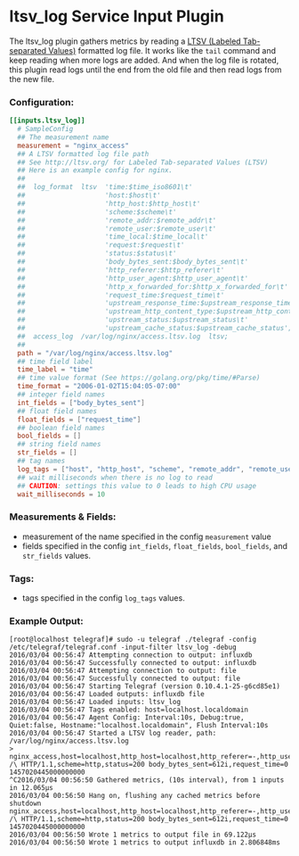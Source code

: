 # ltsv_log Service Input Plugin

The ltsv_log plugin gathers metrics by reading a [LTSV (Labeled Tab-separated Values)](http://ltsv.org/) formatted log file.
It works like the `tail` command and keep reading when more logs are added.
And when the log file is rotated, this plugin read logs until the end from the old file and then read logs from the new file.

### Configuration:

```toml
[[inputs.ltsv_log]]
  # SampleConfig
  ## The measurement name
  measurement = "nginx_access"
  ## A LTSV formatted log file path
  ## See http://ltsv.org/ for Labeled Tab-separated Values (LTSV)
  ## Here is an example config for nginx.
  ##
  ##  log_format  ltsv  'time:$time_iso8601\t'
  ##                    'host:$host\t'
  ##                    'http_host:$http_host\t'
  ##                    'scheme:$scheme\t'
  ##                    'remote_addr:$remote_addr\t'
  ##                    'remote_user:$remote_user\t'
  ##                    'time_local:$time_local\t'
  ##                    'request:$request\t'
  ##                    'status:$status\t'
  ##                    'body_bytes_sent:$body_bytes_sent\t'
  ##                    'http_referer:$http_referer\t'
  ##                    'http_user_agent:$http_user_agent\t'
  ##                    'http_x_forwarded_for:$http_x_forwarded_for\t'
  ##                    'request_time:$request_time\t'
  ##                    'upstream_response_time:$upstream_response_time\t'
  ##                    'upstream_http_content_type:$upstream_http_content_type\t'
  ##                    'upstream_status:$upstream_status\t'
  ##                    'upstream_cache_status:$upstream_cache_status';
  ##  access_log  /var/log/nginx/access.ltsv.log  ltsv;
  ##
  path = "/var/log/nginx/access.ltsv.log"
  ## time field label
  time_label = "time"
  ## time value format (See https://golang.org/pkg/time/#Parse)
  time_format = "2006-01-02T15:04:05-07:00"
  ## integer field names
  int_fields = ["body_bytes_sent"]
  ## float field names
  float_fields = ["request_time"]
  ## boolean field names
  bool_fields = []
  ## string field names
  str_fields = []
  ## tag names
  log_tags = ["host", "http_host", "scheme", "remote_addr", "remote_user", "request", "status", "http_referer", "http_user_agent"]
  ## wait milliseconds when there is no log to read
  ## CAUTION: settings this value to 0 leads to high CPU usage
  wait_milliseconds = 10
```

### Measurements & Fields:

- measurement of the name specified in the config `measurement` value
- fields specified in the config `int_fields`, `float_fields`, `bool_fields`, and `str_fields` values.

### Tags:

- tags specified in the config `log_tags` values.

### Example Output:

```
[root@localhost telegraf]# sudo -u telegraf ./telegraf -config /etc/telegraf/telegraf.conf -input-filter ltsv_log -debug
2016/03/04 00:56:47 Attempting connection to output: influxdb
2016/03/04 00:56:47 Successfully connected to output: influxdb
2016/03/04 00:56:47 Attempting connection to output: file
2016/03/04 00:56:47 Successfully connected to output: file
2016/03/04 00:56:47 Starting Telegraf (version 0.10.4.1-25-g6cd85e1)
2016/03/04 00:56:47 Loaded outputs: influxdb file
2016/03/04 00:56:47 Loaded inputs: ltsv_log
2016/03/04 00:56:47 Tags enabled: host=localhost.localdomain
2016/03/04 00:56:47 Agent Config: Interval:10s, Debug:true, Quiet:false, Hostname:"localhost.localdomain", Flush Interval:10s
2016/03/04 00:56:47 Started a LTSV log reader, path: /var/log/nginx/access.ltsv.log
> nginx_access,host=localhost,http_host=localhost,http_referer=-,http_user_agent=curl/7.29.0,remote_addr=127.0.0.1,remote_user=-,request=GET\ /\ HTTP/1.1,scheme=http,status=200 body_bytes_sent=612i,request_time=0 1457020445000000000
^C2016/03/04 00:56:50 Gathered metrics, (10s interval), from 1 inputs in 12.065µs
2016/03/04 00:56:50 Hang on, flushing any cached metrics before shutdown
nginx_access,host=localhost,http_host=localhost,http_referer=-,http_user_agent=curl/7.29.0,remote_addr=127.0.0.1,remote_user=-,request=GET\ /\ HTTP/1.1,scheme=http,status=200 body_bytes_sent=612i,request_time=0 1457020445000000000
2016/03/04 00:56:50 Wrote 1 metrics to output file in 69.122µs
2016/03/04 00:56:50 Wrote 1 metrics to output influxdb in 2.806848ms
```
